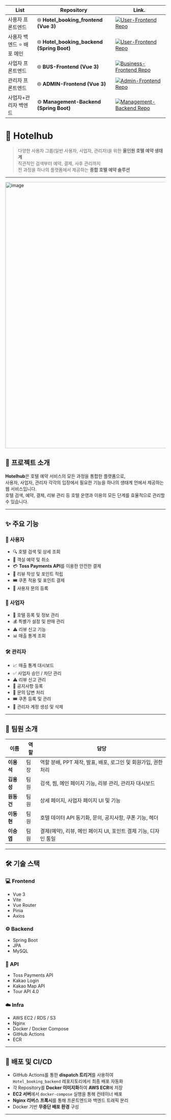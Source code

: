 |List| Repository | Link. |
|------|------|------|
|사용자 프론트엔드| 🌐 **Hotel_booking_frontend (Vue 3)** | [![User-Frontend Repo](https://img.shields.io/badge/GitHub-Hotel_booking_frontend-181717?logo=github)](https://github.com/TeamProject-Daewoo/Hotel_booking_frontend) |
|사용자 백엔드 ⭐ 배포 메인| 🌐 **Hotel_booking_backend (Spring Boot)** | [![User-Frontend Repo](https://img.shields.io/badge/GitHub-Hotel_booking_backend-181717?logo=github)](https://github.com/TeamProject-Daewoo/Hotel_booking_backend) |
|사업자 프론트엔드| 🌐 **BUS-Frontend (Vue 3)** | [![Business-Frontend Repo](https://img.shields.io/badge/GitHub-BUS--Frontend-181717?logo=github)](https://github.com/TeamProject-Daewoo/BUS-Frontend) |
|관리자 프론트엔드| 🌐 **ADMIN-Frontend (Vue 3)** | [![Admin-Frontend Repo](https://img.shields.io/badge/GitHub-ADMIN--Frontend-181717?logo=github)](https://github.com/TeamProject-Daewoo/ADMIN-Frontend) |
|사업자+관리자 백엔드| ⚙️ **Management-Backend (Spring Boot)** | [![Management-Backend Repo](https://img.shields.io/badge/GitHub-Management--Backend-181717?logo=github)](https://github.com/TeamProject-Daewoo/Management-Backend) |


# 🏨 Hotelhub

> 다양한 사용자 그룹(일반 사용자, 사업자, 관리자)을 위한 **올인원 호텔 예약 생태계**  
> 직관적인 검색부터 예약, 결제, 사후 관리까지  
> 전 과정을 하나의 플랫폼에서 제공하는 **종합 호텔 예약 솔루션**

---

<img width="1883" height="836" alt="image" src="https://github.com/user-attachments/assets/3d0f2944-0e46-4edc-8ffb-3c14074b4805" />


## 🌿 프로젝트 소개
**Hotelhub**은 호텔 예약 서비스의 모든 과정을 통합한 플랫폼으로,  
사용자, 사업자, 관리자 각각의 입장에서 필요한 기능을 하나의 생태계 안에서 제공하는 웹 서비스입니다.  
호텔 검색, 예약, 결제, 리뷰 관리 등 호텔 운영과 이용의 모든 단계를 효율적으로 관리할 수 있습니다.

---

## ✨ 주요 기능

### 👤 사용자
- 🔍 호텔 검색 및 상세 조회  
- 🏨 객실 예약 및 취소  
- 💳 **Toss Payments API**를 이용한 안전한 결제  
- 🧾 리뷰 작성 및 포인트 적립  
- 🎟️ 쿠폰 적용 및 포인트 결제  
- 💬 사용자 문의 등록

### 🏢 사업자
- 🏨 호텔 등록 및 정보 관리  
- 💰 특별가 설정 및 판매 관리  
- ⚠️ 리뷰 신고 기능  
- 📊 매출 통계 조회  

### 🛠 관리자
- 📈 매출 통계 대시보드  
- ✅ 사업자 승인 / 차단 관리  
- ⚠️ 리뷰 신고 관리  
- 📢 공지사항 등록  
- 💬 문의 답변 처리  
- 🎟️ 쿠폰 등록 및 관리  
- 👥 관리자 계정 생성 및 삭제  

---

## 👥 팀원 소개

| 이름 | 역할 | 담당 |
|------|------|------|
| **이용석** | 팀장 | 역할 분배, PPT 제작, 발표, 배포, 로그인 및 회원가입, 권한 처리 |
| **김용성** | 팀원 | 검색, 찜, 메인 페이지 기능, 리뷰 관리, 관리자 대시보드 |
| **원동건** | 팀원 | 상세 페이지, 사업자 페이지 UI 및 기능 |
| **이동현** | 팀원 | 호텔 데이터 API 동기화, 문의, 공지사항, 쿠폰 기능, 헤더 |
| **이승엽** | 팀원 | 결제(예약), 리뷰, 메인 페이지 UI, 포인트 결제 기능, 디자인 통일 |

---

## 🛠 기술 스택

### 💻 Frontend
- Vue 3  
- Vite  
- Vue Router  
- Pinia  
- Axios  

### ⚙️ Backend
- Spring Boot  
- JPA  
- MySQL  

### 🔗 API
- Toss Payments API  
- Kakao Login  
- Kakao Map API  
- Tour API 4.0  

### ☁️ Infra
- AWS EC2 / RDS / S3  
- Nginx  
- Docker / Docker Compose  
- GitHub Actions  
- ECR  

---

## 🚀 배포 및 CI/CD

- GitHub Actions를 통한 **dispatch 트리거**를 사용하여  
  `Hotel_booking_backend` 레포지토리에서 최종 배포 자동화  
- 각 Repository를 **Docker 이미지화**하여 **AWS ECR**에 저장  
- **EC2 서버**에서 `docker-compose` 실행을 통해 컨테이너 배포  
- **Nginx 리버스 프록시**를 통해 프론트엔드와 백엔드 트래픽 분리  
- Docker 기반 **무중단 배포 환경** 구성  

---
